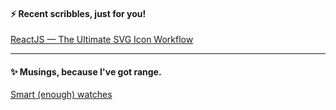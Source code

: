 #### ⚡ Recent scribbles, just for you!
[ReactJS — The Ultimate SVG Icon Workflow](https://medium.com/@cornally/reactjs-the-ultimate-svg-icon-workflow-518d55011298)

---

#### ✨ Musings, because I've got range.
[Smart (enough) watches](https://medium.com/@cornally/smart-enough-watches-99ffa0f5c42b)

<!--
**Cornally/cornally** is a ✨ _special_ ✨ repository because its `README.md` (this file) appears on your GitHub profile.

Here are some ideas to get you started:

- 🔭 I’m currently working on ...
- 🌱 I’m currently learning ...
- 👯 I’m looking to collaborate on ...
- 🤔 I’m looking for help with ...
- 💬 Ask me about ...
- 📫 How to reach me: ...
- 😄 Pronouns: ...
- ⚡ Fun fact: ...
-->
